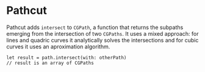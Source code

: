 Pathcut
======


Pathcut adds `intersect` to `CGPath`, a function that returns the subpaths emerging from the intersection of two `CGPaths`.
It uses a mixed approach: for lines and quadric curves it analytically solves the intersections and for cubic curves it uses an aproximation algorithm.


```
let result = path.intersect(with: otherPath)
// result is an array of CGPaths
```


